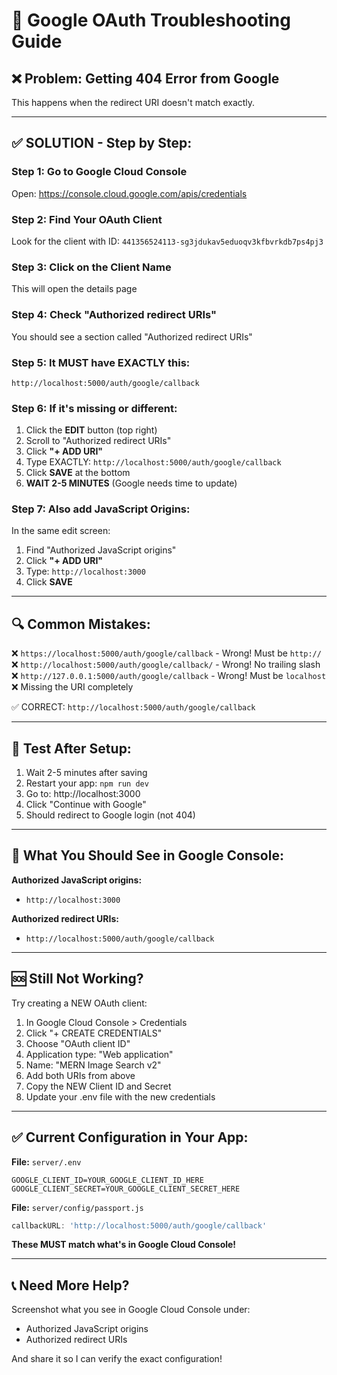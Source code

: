 # 🔧 Google OAuth Troubleshooting Guide

## ❌ Problem: Getting 404 Error from Google

This happens when the redirect URI doesn't match exactly.

---

## ✅ SOLUTION - Step by Step:

### **Step 1: Go to Google Cloud Console**
Open: https://console.cloud.google.com/apis/credentials

### **Step 2: Find Your OAuth Client**
Look for the client with ID: `441356524113-sg3jdukav5eduoqv3kfbvrkdb7ps4pj3`

### **Step 3: Click on the Client Name**
This will open the details page

### **Step 4: Check "Authorized redirect URIs"**
You should see a section called "Authorized redirect URIs"

### **Step 5: It MUST have EXACTLY this:**
```
http://localhost:5000/auth/google/callback
```

### **Step 6: If it's missing or different:**
1. Click the **EDIT** button (top right)
2. Scroll to "Authorized redirect URIs"
3. Click **"+ ADD URI"**
4. Type EXACTLY: `http://localhost:5000/auth/google/callback`
5. Click **SAVE** at the bottom
6. **WAIT 2-5 MINUTES** (Google needs time to update)

### **Step 7: Also add JavaScript Origins:**
In the same edit screen:
1. Find "Authorized JavaScript origins"
2. Click **"+ ADD URI"**
3. Type: `http://localhost:3000`
4. Click **SAVE**

---

## 🔍 Common Mistakes:

❌ `https://localhost:5000/auth/google/callback` - Wrong! Must be `http://`
❌ `http://localhost:5000/auth/google/callback/` - Wrong! No trailing slash
❌ `http://127.0.0.1:5000/auth/google/callback` - Wrong! Must be `localhost`
❌ Missing the URI completely

✅ CORRECT: `http://localhost:5000/auth/google/callback`

---

## 🧪 Test After Setup:

1. Wait 2-5 minutes after saving
2. Restart your app: `npm run dev`
3. Go to: http://localhost:3000
4. Click "Continue with Google"
5. Should redirect to Google login (not 404)

---

## 📸 What You Should See in Google Console:

**Authorized JavaScript origins:**
- `http://localhost:3000`

**Authorized redirect URIs:**
- `http://localhost:5000/auth/google/callback`

---

## 🆘 Still Not Working?

Try creating a NEW OAuth client:
1. In Google Cloud Console > Credentials
2. Click "+ CREATE CREDENTIALS"
3. Choose "OAuth client ID"
4. Application type: "Web application"
5. Name: "MERN Image Search v2"
6. Add both URIs from above
7. Copy the NEW Client ID and Secret
8. Update your .env file with the new credentials

---

## ✅ Current Configuration in Your App:

**File:** `server/.env`
```
GOOGLE_CLIENT_ID=YOUR_GOOGLE_CLIENT_ID_HERE
GOOGLE_CLIENT_SECRET=YOUR_GOOGLE_CLIENT_SECRET_HERE
```

**File:** `server/config/passport.js`
```javascript
callbackURL: 'http://localhost:5000/auth/google/callback'
```

**These MUST match what's in Google Cloud Console!**

---

## 📞 Need More Help?

Screenshot what you see in Google Cloud Console under:
- Authorized JavaScript origins
- Authorized redirect URIs

And share it so I can verify the exact configuration!

